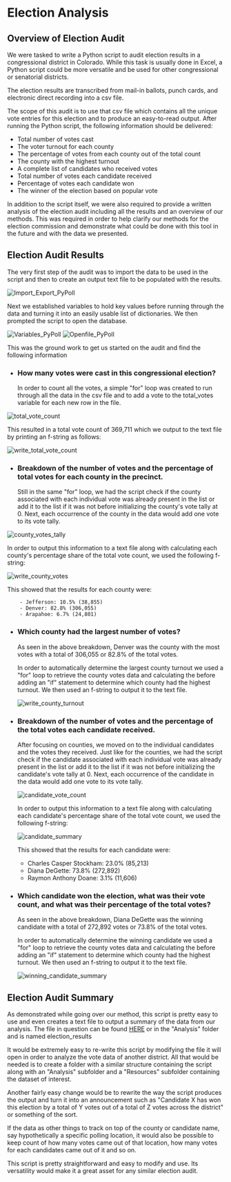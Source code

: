 # Election Analysis

## Overview of Election Audit

We were tasked to write a Python script to audit election results in a congressional district in Colorado. While this task is usually done in Excel, a Python script could be more versatile and be used for other congressional or senatorial districts.

The election results are transcribed from mail-in ballots, punch cards, and electronic direct recording into a csv file.

The scope of this audit is to use that csv file which contains all the unique vote entries for this election and to produce an easy-to-read output. After running the Python script, the following information should be delivered:


* Total number of votes cast
* The voter turnout for each county
* The percentage of votes from each county out of the total count
* The county with the highest turnout
* A complete list of candidates who received votes
* Total number of votes each candidate received
* Percentage of votes each candidate won
* The winner of the election based on popular vote

In addition to the script itself, we were also required to provide a written analysis of the election audit including all the results and an overview of our methods. This was required in order to help clarify our methods for the election commission and demonstrate what could be done with this tool in the future and with the data we presented.



## Election Audit Results

The very first step of the audit was to import the data to be used in the script and then to create an output text file to be populated with the results.

![Import_Export_PyPoll](https://user-images.githubusercontent.com/76575162/118425241-64578280-b68e-11eb-9265-edf8ed3f9601.png)

Next we established variables to hold key values before running through the data and turning it into an easily usable list of dictionaries. We then prompted the script to open the database.

![Variables_PyPoll](https://user-images.githubusercontent.com/76575162/118425301-85b86e80-b68e-11eb-8830-da8cd958cf7a.png)
![Openfile_PyPoll](https://user-images.githubusercontent.com/76575162/118425352-a7b1f100-b68e-11eb-9d89-bba0aae98824.png)


This was the ground work to get us started on the audit and find the following information


* ### How many votes were cast in this congressional election?

	In order to count all the votes, a simple "for" loop was created to run through all the data in the csv file and to add a vote to the total_votes variable for each new row in the file.
	
![total_vote_count](https://user-images.githubusercontent.com/76575162/118425438-d4660880-b68e-11eb-99f5-fca72dc33620.png)

This resulted in a total vote count of 369,711 which we output to the text file by printing an f-string as follows:

	
![write_total_vote_count](https://user-images.githubusercontent.com/76575162/118425538-fe1f2f80-b68e-11eb-947c-eba3d44247c3.png)




* ### Breakdown of the number of votes and the percentage of total votes for each county in the precinct.

	Still in the same "for" loop, we had the script check if the county associated with each individual vote was already present in the list or add it to the list if it was not before initializing the county's vote tally at 0.
	Next, each occurrence of the county in the data would add one vote to its vote tally. 
	
![county_votes_tally](https://user-images.githubusercontent.com/76575162/118425597-1ee78500-b68f-11eb-8243-f590d19728bb.png)

	
In order to output this information to a text file along with calculating each county's percentage share of the total vote count, we used the following f-string: 

![write_county_votes](https://user-images.githubusercontent.com/76575162/118425929-d7adc400-b68f-11eb-872b-607bb55fd882.png)

	  
This showed that the results for each county were:

		- Jefferson: 10.5% (38,855)
		- Denver: 82.8% (306,055)
		- Arapahoe: 6.7% (24,801)

* ### Which county had the largest number of votes?

	As seen in the above breakdown, Denver was the county with the most votes with a total of 306,055 or 82.8% of the total votes. 
	
	In order to automatically determine the largest county turnout we used a "for" loop to retrieve the county votes data and calculating the  before adding an "if" statement to determine which county had the highest turnout. We then used an f-string to output it to the text file.
	
	![write_county_turnout](https://user-images.githubusercontent.com/76575162/118425986-fe6bfa80-b68f-11eb-9daa-789152648626.png)


* ### Breakdown of the number of votes and the percentage of the total votes each candidate received.

	After focusing on counties, we moved on to the individual candidates and the votes they received. Just like for the counties, we had the script check if the candidate associated with each individual vote was already present in the list or add it to the list if it was not before initializing the candidate's vote tally at 0.
	Next, each occurrence of the candidate in the data would add one vote to its vote tally.
	
	![candidate_vote_count](https://user-images.githubusercontent.com/76575162/118426082-24919a80-b690-11eb-8b8b-4e470c662117.png)

	
	In order to output this information to a text file along with calculating each candidate's percentage share of the total vote count, we used the following f-string:
	
	![candidate_summary](https://user-images.githubusercontent.com/76575162/118426132-468b1d00-b690-11eb-9300-91db78972190.png)

	
	This showed that the results for each candidate were:
	- Charles Casper Stockham: 23.0% (85,213)
	- Diana DeGette: 73.8% (272,892)
	- Raymon Anthony Doane: 3.1% (11,606)   

* ### Which candidate won the election, what was their vote count, and what was their percentage of the total votes?

	As seen in the above breakdown, Diana DeGette was the winning candidate with a total of 272,892 votes or 73.8% of the total votes. 

	In order to automatically determine the winning candidate we used a "for" loop to retrieve the county votes data and calculating the  before adding an "if" statement to determine which county had the highest turnout. We then used an f-string to output it to the text file.
	
	![winning_candidate_summary](https://user-images.githubusercontent.com/76575162/118426254-82be7d80-b690-11eb-9087-75fcb9259722.png)




## Election Audit Summary


As demonstrated while going over our method, this script is pretty easy to use and even creates a text file to output a summary of the data from our analysis. The file in question can be found [HERE](https://github.com/MuzX9p088KKe/Module-3-Challenge/blob/main/Analysis/election_results.txt) or in the "Analysis" folder and is named election_results

It would be extremely easy to re-write this script by modifying the file it will open in order to analyze the vote data of another district. All that would be needed is to create a folder with a similar structure containing the script along with an "Analysis" subfolder and a "Resources" subfolder containing the dataset of interest.

Another fairly easy change would be to rewrite the way the script produces the output and turn it into an announcement such as "Candidate X has won this election by a total of Y votes out of a total of Z votes across the district" or something of the sort.

If the data as other things to track on top of the county or candidate name, say hypothetically a specific polling location, it would also be possible to keep count of how many votes came out of that location, how many votes for each candidates came out of it and so on.

This script is pretty straightforward and easy to modify and use. Its versatility would make it a great asset for any similar election audit.

